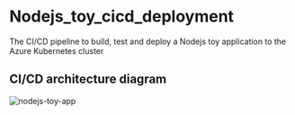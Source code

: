# Nodejs_toy_cicd_deployment
The CI/CD pipeline to build, test and deploy a Nodejs toy application to the Azure Kubernetes cluster

## CI/CD architecture diagram
![nodejs-toy-app](https://github.com/user-attachments/assets/d96c22f7-bdbd-4cf8-8f1d-b5d89db337ca)
